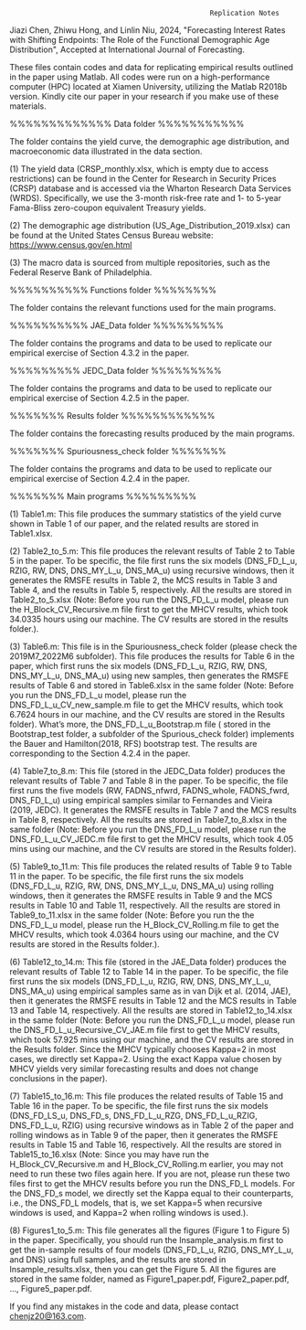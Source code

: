                                                      Replication Notes

Jiazi Chen, Zhiwu Hong, and Linlin Niu, 2024, "Forecasting Interest Rates with Shifting Endpoints: The Role of the Functional Demographic Age Distribution", Accepted at International Journal of Forecasting.

These files contain codes and data for replicating empirical results outlined in the paper using Matlab. All codes were run on a high-performance computer (HPC) located at Xiamen University, utilizing the Matlab R2018b version. Kindly cite our paper in your research if you make use of these materials.


%%%%%%%%%%%%% Data folder %%%%%%%%%%%

The folder contains the yield curve, the demographic age distribution, and macroeconomic data illustrated in the data section.

(1) The yield data (CRSP_monthly.xlsx, which is empty due to access restrictions) can be found in the Center for Research in Security Prices (CRSP) database and is accessed via the Wharton Research Data Services (WRDS). Specifically, we use the 3-month risk-free rate and 1- to 5-year Fama-Bliss zero-coupon equivalent Treasury yields.

(2) The demographic age distribution (US_Age_Distribution_2019.xlsx) can be found at the United States Census Bureau website: https://www.census.gov/en.html

(3) The macro data is sourced from multiple repositories, such as the Federal Reserve Bank of Philadelphia.


%%%%%%%%%% Functions folder %%%%%%%%

The folder contains the relevant functions used for the main programs.


%%%%%%%%%% JAE_Data folder %%%%%%%%%

The folder contains the programs and data to be used to replicate our empirical exercise of Section 4.3.2 in the paper.


%%%%%%%%% JEDC_Data folder %%%%%%%%%


The folder contains the programs and data to be used to replicate our empirical exercise of Section 4.2.5 in the paper.


%%%%%%% Results folder %%%%%%%%%%%%

The folder contains the forecasting results produced by the main programs.


%%%%%%% Spuriousness_check folder %%%%%%%

The folder contains the programs and data to be used to replicate our empirical exercise of Section 4.2.4 in the paper.


%%%%%%%  Main programs %%%%%%%%%

(1)	Table1.m: This file produces the summary statistics of the yield curve shown in Table 1 of our paper, and the related results are stored in Table1.xlsx.

(2)	Table2_to_5.m: This file produces the relevant results of Table 2 to Table 5 in the paper. To be specific, the file first runs the six models (DNS_FD_L_u, RZIG, RW, DNS, DNS_MY_L_u, DNS_MA_u) using recursive windows, then it generates the RMSFE results in Table 2, the MCS results in Table 3 and Table 4, and the results in Table 5, respectively. All the results are stored in Table2_to_5.xlsx (Note: Before you run the DNS_FD_L_u model, please run the H_Block_CV_Recursive.m file first to get the MHCV results, which took 34.0335 hours using our machine. The CV results are stored in the results folder.). 

(3)	Table6.m: This file is in the Spuriousness_check folder (please check the 2019M7_2022M6 subfolder). This file produces the results for Table 6 in the paper, which first runs the six models (DNS_FD_L_u, RZIG, RW, DNS, DNS_MY_L_u, DNS_MA_u) using new samples, then generates the RMSFE results of Table 6 and stored in Table6.xlsx in the same folder (Note: Before you run the DNS_FD_L_u model, please run the DNS_FD_L_u_CV_new_sample.m file to get the MHCV results, which took 6.7624 hours in our machine, and the CV results are stored in the Results folder). What’s more, the DNS_FD_L_u_Bootstrap.m file ( stored in the Bootstrap_test folder, a subfolder of the Spurious_check folder) implements the Bauer and Hamilton(2018, RFS) bootstrap test. The results are corresponding to the Section 4.2.4 in the paper.

(4)	Table7_to_8.m: This file (stored in the JEDC_Data folder) produces the relevant results of Table 7 and Table 8 in the paper. To be specific, the file first runs the five models (RW, FADNS_nfwrd, FADNS_whole, FADNS_fwrd, DNS_FD_L_u) using empirical samples similar to Fernandes and Vieira (2019, JEDC). It generates the RMSFE results in Table 7 and the MCS results in Table 8, respectively. All the results are stored in Table7_to_8.xlsx in the same folder (Note: Before you run the DNS_FD_L_u model, please run the DNS_FD_L_u_CV_JEDC.m file first to get the MHCV results, which took 4.05 mins using our machine, and the CV results are stored in the Results folder).

(5)	Table9_to_11.m: This file produces the related results of Table 9 to Table 11 in the paper. To be specific, the file first runs the six models (DNS_FD_L_u, RZIG, RW, DNS, DNS_MY_L_u, DNS_MA_u) using rolling windows, then it generates the RMSFE results in Table 9 and the MCS results in Table 10 and Table 11, respectively. All the results are stored in Table9_to_11.xlsx in the same folder (Note: Before you run the the DNS_FD_L_u model, please run the H_Block_CV_Rolling.m file to get the MHCV results, which took 4.0364 hours using our machine, and the CV results are stored in the Results folder.).

(6)	Table12_to_14.m: This file (stored in the JAE_Data folder) produces the relevant results of Table 12 to Table 14 in the paper. To be specific, the file first runs the six models (DNS_FD_L_u, RZIG, RW, DNS, DNS_MY_L_u, DNS_MA_u) using empirical samples same as in van Dijk et al. (2014, JAE), then it generates the RMSFE results in Table 12 and the MCS results in Table 13 and Table 14, respectively. All the results are stored in Table12_to_14.xlsx in the same folder (Note: Before you run the DNS_FD_L_u model, please run the DNS_FD_L_u_Recursive_CV_JAE.m file first to get the MHCV results, which took 57.925 mins using our machine, and the CV results are stored in the Results folder. Since the MHCV typically chooses Kappa=2 in most cases, we directly set Kappa=2. Using the exact Kappa value chosen by MHCV yields very similar forecasting results and does not change conclusions in the paper).

(7)	Table15_to_16.m: This file produces the related results of Table 15 and Table 16 in the paper. To be specific, the file first runs the six models (DNS_FD_LS_u, DNS_FD_s, DNS_FD_L_u_RZG, DNS_FD_L_u_RZIG, DNS_FD_L_u, RZIG) using recursive windows as in Table 2 of the paper and rolling windows as in Table 9 of the paper, then it generates the RMSFE results in Table 15 and Table 16, respectively. All the results are stored in Table15_to_16.xlsx (Note: Since you may have run the H_Block_CV_Recursive.m and H_Block_CV_Rolling.m earlier, you may not need to run these two files again here. If you are not, please run these two files first to get the MHCV results before you run the DNS_FD_L models. For the DNS_FD_s model, we directly set the Kappa equal to their counterparts, i.e., the DNS_FD_L models, that is, we set Kappa=5 when recursive windows is used, and Kappa=2 when rolling windows is used.).

(8)	Figures1_to_5.m: This file generates all the figures (Figure 1 to Figure 5) in the paper. Specifically, you should run the Insample_analysis.m first to get the in-sample results of four models (DNS_FD_L_u, RZIG, DNS_MY_L_u, and DNS) using full samples, and the results are stored in Insample_results.xlsx, then you can get the Figure 5. All the figures are stored in the same folder, named as Figure1_paper.pdf, Figure2_paper.pdf, …, Figure5_paper.pdf.

If you find any mistakes in the code and data, please contact chenjz20@163.com.
